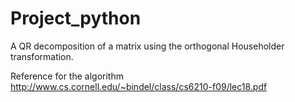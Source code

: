 # Project_python

A QR decomposition of a matrix using the orthogonal Householder transformation.

Reference for the algorithm
http://www.cs.cornell.edu/~bindel/class/cs6210-f09/lec18.pdf
